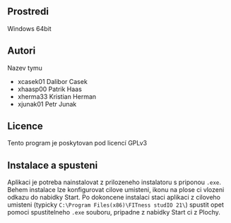 Prostredi
---------

Windows 64bit

Autori
------

Nazev tymu
- xcasek01 Dalibor Casek
- xhaasp00 Patrik Haas 
- xherma33 Kristian Herman 
- xjunak01 Petr Junak

Licence
-------

Tento program je poskytovan pod licencí GPLv3

Instalace a spusteni
--------

Aplikaci je potreba nainstalovat z prilozeneho instalatoru s priponou `.exe`. Behem instalace lze konfigurovat cilove umisteni, ikonu na plose ci vlozeni odkazu do nabidky Start. Po dokoncene instalaci staci aplikaci z ciloveho umisteni (typicky `C:\Program Files(x86)\FITness studIO 21\`) spustit opet pomoci spustitelneho `.exe` souboru, pripadne z nabidky Start ci z Plochy.
